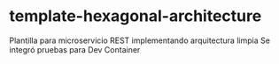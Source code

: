 # template-hexagonal-architecture
Plantilla para microservicio REST implementando arquitectura limpia
Se integró pruebas para Dev Container
